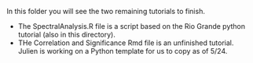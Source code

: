 In this folder you will see the two remaining tutorials to finish. 
* The SpectralAnalysis.R file is a script based on the Rio Grande python tutorial (also in this directory).
* THe Correlation and Significance Rmd file is an unfinished tutorial. Julien is working on a Python template for us to copy as of 5/24.

